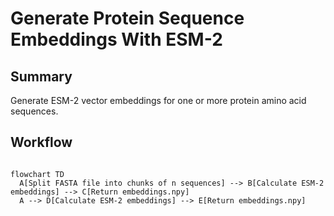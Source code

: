 # Generate Protein Sequence Embeddings With ESM-2

## Summary

Generate ESM-2 vector embeddings for one or more protein amino acid sequences.

## Workflow

```mermaid

flowchart TD
  A[Split FASTA file into chunks of n sequences] --> B[Calculate ESM-2 embeddings] --> C[Return embeddings.npy]
  A --> D[Calculate ESM-2 embeddings] --> E[Return embeddings.npy]

```
